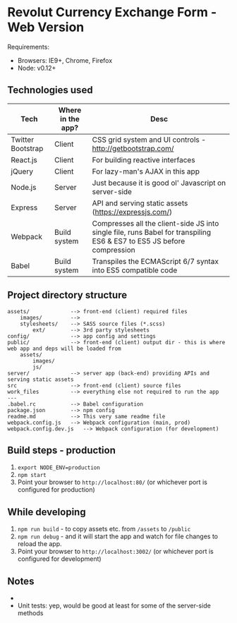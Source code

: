 # Revolut Currency Exchange Form - Web Version

Requirements:

* Browsers: IE9+, Chrome, Firefox
* Node: v0.12+

## Technologies used

Tech                | Where in the app? | Desc
--------------------|-------------------|-------------------------
Twitter Bootstrap   | Client            | CSS grid system and UI controls - http://getbootstrap.com/
React.js            | Client            | For building reactive interfaces
jQuery              | Client            | For lazy-man's AJAX in this app
Node.js             | Server            | Just because it is good ol' Javascript on server-side
Express             | Server            | API and serving static assets (https://expressjs.com/)
Webpack             | Build system      | Compresses all the client-side JS into single file, runs Babel for transpiling ES6 & ES7 to ES5 JS before compression
Babel               | Build system      | Transpiles the ECMAScript 6/7 syntax into ES5 compatible code

## Project directory structure
```
assets/             --> front-end (client) required files
    images/         -->
    stylesheets/    --> SASS source files (*.scss)
        ext/        --> 3rd party stylesheets 
config/             --> app config and settings
public/             --> front-end (client) output dir - this is where web app and deps will be loaded from
    assets/
        images/
        js/
server/             --> server app (back-end) providing APIs and serving static assets
src                 --> front-end (client) source files
work_files          --> everything else not required to run the app
---
.babel.rc           --> Babel configuration
package.json        --> npm config
readme.md           --> This very same readme file
webpack.config.js   --> Webpack configuration (main, prod)
webpack.config.dev.js   --> Webpack configuration (for development)
```

## Build steps - production

1. `export NODE_ENV=production`
2. `npm start`
3. Point your browser to `http://localhost:80/` (or whichever port is configured for production)

## While developing

1. `npm run build` - to copy assets etc. from `/assets` to `/public`
2. `npm run debug` - and it will start the app and watch for file changes to reload the app.
3. Point your browser to `http://localhost:3002/` (or whichever port is configured for development)

## Notes

* 
* Unit tests: yep, would be good at least for some of the server-side methods
